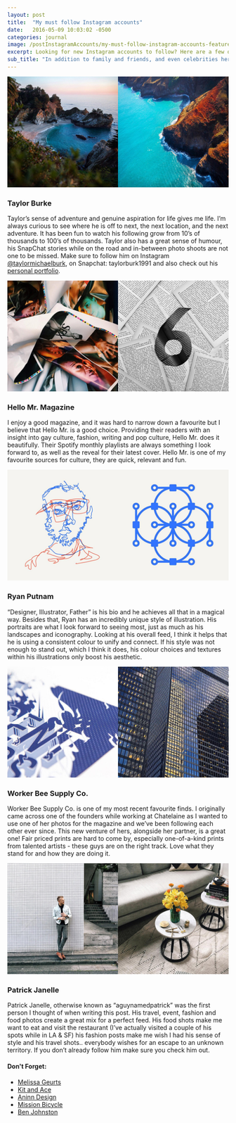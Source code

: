 ```yaml
---
layout: post
title:  "My must follow Instagram accounts"
date:   2016-05-09 10:03:02 -0500
categories: journal
image: /postInstagramAccounts/my-must-follow-instagram-accounts-featured.jpg
excerpt: Looking for new Instagram accounts to follow? Here are a few of my favourites that I follow and also some honourable mentions.
sub_title: "In addition to family and friends, and even celebrities here is my must follow list."
---
```


<div class="postImg">
  <a href="https://www.instagram.com/taylormichaelburk/">
    <img src="/img/postInstagramAccounts/my-must-follow-instagram-accounts-taylormichaelburk-4.jpg" alt="Visit Taylor Burke's Instagram" />
  </a>
</div>

### Taylor Burke

Taylor’s sense of adventure and genuine aspiration for life gives me life. I’m always curious to see where he is off to next, the next location, and the next adventure. It has been fun to watch his following grow from 10’s of thousands to 100’s of thousands. Taylor also has a great sense of humour, his SnapChat stories while on the road and in-between photo shoots are not one to be missed. Make sure to follow him on Instagram [@taylormichaelburk](https://www.instagram.com/taylormichaelburk/), on Snapchat: taylorburk1991 and also check out his [personal portfolio](https://www.taylorburk.com).

<div class="postImg">
  <a href="https://www.instagram.com/hellomr/">
    <img src="/img/postInstagramAccounts/my-must-follow-instagram-accounts-hellomr-3.jpg" alt="Visit Hello Mr. Magazine" />
  </a>
</div>

### Hello Mr. Magazine

I enjoy a good magazine, and it was hard to narrow down a favourite but I believe that Hello Mr. is a good choice. Providing their readers with an insight into gay culture, fashion, writing and pop culture, Hello Mr. does it beautifully. Their Spotify monthly playlists are always something I look forward to, as well as the reveal for their latest cover. Hello Mr. is one of my favourite sources for culture, they are quick, relevant and fun.

<div class="postImg">
  <a href="https://www.instagram.com/ryanputnam/">
    <img src="/img/postInstagramAccounts/my-must-follow-instagram-accounts-ryanputnam-2.jpg" alt="Visit Ryan Putnam's Instagram" />
  </a>
</div>

### Ryan Putnam

“Designer, Illustrator, Father” is his bio and he achieves all that in a magical way. Besides that, Ryan has an incredibly unique style of illustration. His portraits are what I look forward to seeing most, just as much as his landscapes and iconography. Looking at his overall feed, I think it helps that he is using a consistent colour to unify and connect. If his style was not enough to stand out, which I think it does, his colour choices and textures within his illustrations only boost his aesthetic.

<div class="postImg">
  <a href="https://www.instagram.com/workerbeesupply/">
    <img src="/img/postInstagramAccounts/my-must-follow-instagram-accounts-workerbeesupply-1.jpg" alt="Visit Work Bee Supply's Instagram" />
  </a>
</div>

### Worker Bee Supply Co.

Worker Bee Supply Co. is one of my most recent favourite finds. I originally came across one of the founders while working at Chatelaine as I wanted to use one of her photos for the magazine and we’ve been following each other ever since. This new venture of hers, alongside her partner, is a great one! Fair priced prints are hard to come by, especially one-of-a-kind prints from talented artists - these guys are on the right track. Love what they stand for and how they are doing it.

<div class="postImg">
  <a href="https://www.instagram.com/aguynamedpatrick/">
    <img src="/img/postInstagramAccounts/my-must-follow-instagram-accounts-aguynamedpatrick-1.jpg" alt="Visit Patrick Janelle's Instagram" />
  </a>
</div>

### Patrick Janelle

Patrick Janelle, otherwise known as “aguynamedpatrick” was the first person I thought of when writing this post. His travel, event, fashion and food photos create a great mix for a perfect feed. His food shots make me want to eat and visit the restaurant (I’ve actually visited a couple of his spots while in LA & SF) his fashion posts make me wish I had his sense of style and his travel shots.. everybody wishes for an escape to an unknown territory. If you don’t already follow him make sure you check him out.

#### Don't Forget:

- [Melissa Geurts](https://www.instagram.com/melissageurts/)
- [Kit and Ace](https://www.instagram.com/kitandace/)
- [Aninn Design](https://www.instagram.com/aninndesign/)
- [Mission Bicycle](https://www.instagram.com/missionbicycle/)
- [Ben Johnston](https://www.instagram.com/benjohnstondesign/)
